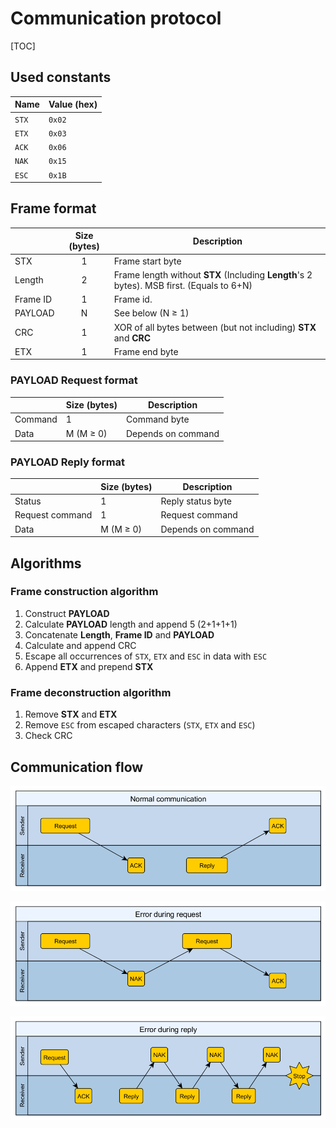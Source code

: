 # Communication protocol

[TOC]

## Used constants

| Name  | Value (hex) |
| ----- | ----------- |
| `STX` | `0x02`      |
| `ETX` | `0x03`      |
| `ACK` | `0x06`      |
| `NAK` | `0x15`      |
| `ESC` | `0x1B`      |

## Frame format

|          | Size (bytes) | Description                              |
| :------- | :----------: | ---------------------------------------- |
| STX      |      1       | Frame start byte                         |
| Length   |      2       | Frame length without **STX** (Including **Length**'s 2 bytes). MSB first. (Equals to 6+N) |
| Frame ID |      1       | Frame id.                                |
| PAYLOAD  |      N       | See below (N ≥ 1)                        |
| CRC      |      1       | XOR of all bytes between (but not including) **STX** and **CRC** |
| ETX      |      1       | Frame end byte                           |

### PAYLOAD Request format

|         | Size (bytes) | Description        |
| ------- | ------------ | ------------------ |
| Command | 1            | Command byte       |
| Data    | M (M ≥ 0)    | Depends on command |

### PAYLOAD Reply format

|                 | Size (bytes) | Description        |
| --------------- | ------------ | ------------------ |
| Status          | 1            | Reply status byte  |
| Request command | 1            | Request command    |
| Data            | M (M ≥ 0)    | Depends on command |

## Algorithms

### Frame construction algorithm

1. Construct **PAYLOAD**
2. Calculate **PAYLOAD** length and append 5 (2+1+1+1)
3. Concatenate **Length**, **Frame ID** and **PAYLOAD**
4. Calculate and append CRC
5. Escape all occurrences of `STX`, `ETX` and `ESC` in data with `ESC`
6. Append **ETX** and prepend **STX**

### Frame deconstruction algorithm

1. Remove **STX** and **ETX**
2. Remove `ESC` from escaped characters (`STX`, `ETX` and `ESC`)
3. Check CRC

## Communication flow

![communication_normal](img/communication_normal.png)

![communication_error_request](img/communication_error_request.png)

![communication_error_reply](img/communication_error_reply.png)

